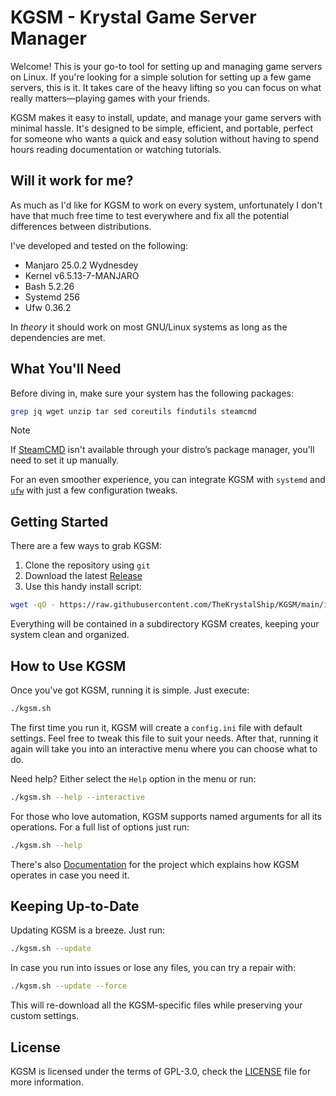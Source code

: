 # KGSM - Krystal Game Server Manager

Welcome! This is your go-to tool for setting up and managing game
servers on Linux. If you're looking for a simple solution for setting up a few
game servers, this is it. It takes care of the heavy lifting so you can focus
on what really matters—playing games with your friends.

KGSM makes it easy to install, update, and manage your game servers with minimal
hassle. It's designed to be simple, efficient, and portable, perfect for someone
who wants a quick and easy solution without having to spend hours reading
documentation or watching tutorials.

## Will it work for me?

As much as I'd like for KGSM to work on every system, unfortunately I don't have
that much free time to test everywhere and fix all the potential differences
between distributions.

I've developed and tested on the following:

- Manjaro 25.0.2 Wydnesdey
- Kernel v6.5.13-7-MANJARO
- Bash 5.2.26
- Systemd 256
- Ufw 0.36.2

In _theory_ it should work on most GNU/Linux systems as long as the dependencies
are met.

## What You'll Need

Before diving in, make sure your system has the following packages:

```sh
grep jq wget unzip tar sed coreutils findutils steamcmd
```

> [!NOTE]
>
> If [SteamCMD][1] isn't available through your distro’s package manager, you'll
> need to set it up manually.

For an even smoother experience, you can integrate KGSM with `systemd` and
[`ufw`][2] with just a few configuration tweaks.

## Getting Started

There are a few ways to grab KGSM:

1. Clone the repository using `git`
2. Download the latest [Release][3]
3. Use this handy install script:

```sh
wget -qO - https://raw.githubusercontent.com/TheKrystalShip/KGSM/main/install.sh | bash
```

Everything will be contained in a subdirectory KGSM creates, keeping your
system clean and organized.

## How to Use KGSM

Once you've got KGSM, running it is simple. Just execute:

```sh
./kgsm.sh
```

The first time you run it, KGSM will create a `config.ini` file with default
settings. Feel free to tweak this file to suit your needs. After that,
running it again will take you into an interactive menu where you can choose
what to do.

Need help? Either select the `Help` option in the menu or run:

```sh
./kgsm.sh --help --interactive
```

For those who love automation, KGSM supports named arguments for all its
operations. For a full list of options just run:

```sh
./kgsm.sh --help
```

There's also [Documentation][4] for the project which explains how KGSM operates
in case you need it.

## Keeping Up-to-Date

Updating KGSM is a breeze. Just run:

```sh
./kgsm.sh --update
```

In case you run into issues or lose any files, you can try a repair with:

```sh
./kgsm.sh --update --force
```

This will re-download all the KGSM-specific files while preserving your custom
settings.

## License

KGSM is licensed under the terms of GPL-3.0, check the [LICENSE](LICENSE) file
for more information.

[1]: https://developer.valvesoftware.com/wiki/SteamCMD
[2]: https://en.wikipedia.org/wiki/Uncomplicated_Firewall
[3]: https://github.com/TheKrystalShip/KGSM/releases
[4]: https://github.com/TheKrystalShip/KGSM/tree/main/docs
